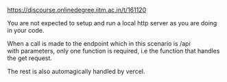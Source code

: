 https://discourse.onlinedegree.iitm.ac.in/t/161120

You are not expected to setup and run a local http server as you are doing in your code.</p>
<p>When a call is made to the endpoint which in this scenario is /api<br/>
with parameters, only one function is required, i.e the function that handles the get request.</p>
<p>The rest is also automagically handled by vercel.